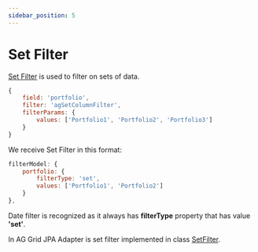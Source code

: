 ```yaml
---
sidebar_position: 5
---
```


# Set Filter
[Set Filter](https://ag-grid.com/angular-data-grid/filter-set/) is used to filter on sets of data.
```javascript title="Example of column definition with set filter"
{
    field: 'portfolio',
    filter: 'agSetColumnFilter',
    filterParams: {
        values: ['Portfolio1', 'Portfolio2', 'Portfolio3']
    }
}
```

We receive Set Filter in this format:
```javascript title="Example of received set filter in filter model in request"
filterModel: {
    portfolio: {
        filterType: 'set',
        values: ['Portfolio1', 'Portfolio2']
    }
},
```

Date filter is recognized as it always has **filterType** property that has value **'set'**.

In AG Grid JPA Adapter is set filter implemented in class [SetFilter](https://github.com/smolcan/ag-grid-jpa-adapter/blob/main/src/main/java/com/aggrid/jpa/adapter/filter/simple/SetFilter.java).
